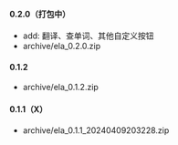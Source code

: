 #### 0.2.0（打包中）

- add: 翻译、查单词、其他自定义按钮
- archive/ela_0.2.0.zip

#### 0.1.2

- archive/ela_0.1.2.zip

#### 0.1.1（X）

- archive/ela_0.1.1_20240409203228.zip
